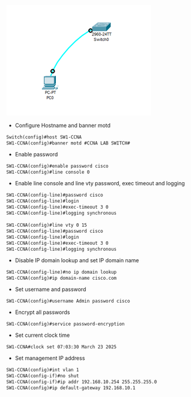 

![switch config via console.png](https://github.com/cyb3rv1k1ng/CCNA-LABS/blob/main/Switch%20and%20Router%20configurations/switch%20config%20via%20console.png)

- Configure Hostname and banner motd
```
Switch(config)#host SW1-CCNA
SW1-CCNA(config)#banner motd #CCNA LAB SWITCH#
```

-  Enable password
```
SW1-CCNA(config)#enable password cisco
SW1-CCNA(config)#line console 0
```

- Enable line console and line vty password, exec timeout and logging
```
SW1-CCNA(config-line)#password cisco
SW1-CCNA(config-line)#login
SW1-CCNA(config-line)#exec-timeout 3 0
SW1-CCNA(config-line)#logging synchronous

SW1-CCNA(config)#line vty 0 15
SW1-CCNA(config-line)#password cisco
SW1-CCNA(config-line)#login
SW1-CCNA(config-line)#exec-timeout 3 0
SW1-CCNA(config-line)#logging synchronous
```

- Disable IP domain lookup and set IP domain name
```
SW1-CCNA(config-line)#no ip domain lookup
SW1-CCNA(config)#ip domain-name cisco.com
```

- Set username and password
```
SW1-CCNA(config)#username Admin password cisco
```

- Encrypt all passwords
```
SW1-CCNA(config)#service password-encryption
```

- Set current clock time
```
SW1-CCNA#clock set 07:03:30 March 23 2025
```

- Set management IP address
```
SW1-CCNA(config)#int vlan 1
SW1-CCNA(config-if)#no shut
SW1-CCNA(config-if)#ip addr 192.168.10.254 255.255.255.0
SW1-CCNA(config)#ip default-gateway 192.168.10.1
```



